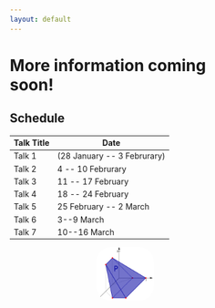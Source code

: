 ```yaml
---
layout: default
---
```


<head>
  <meta name="viewport" content="width=device-width, initial-scale=1">
   <style>
  * {
    box-sizing: border-box;
  }
.front_page_pic {
    width: 25%;
    border-radius: 25px;
    margin-left: auto;
    margin-right: auto;
    display: block;
} 
  </style>
</head>

<h1>More information coming soon!</h1>

## Schedule

| Talk Title | Date                        |
|------------|-----------------------------|
| Talk 1     | (28 January -- 3 Februrary) |
| Talk 2 | 4 -- 10 Februrary |
| Talk 3| 11 -- 17 February |
| Talk 4 | 18 -- 24 February |
| Talk 5 | 25 February -- 2 March |
| Talk 6 | 3--9 March  |
| Talk 7 | 10--16 March |

<img src="polytope.png" class="front_page_pic">
